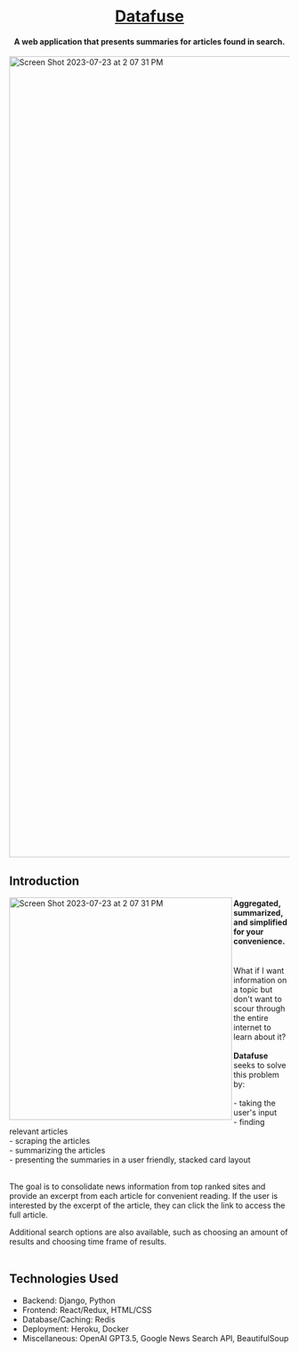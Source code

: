 <h1 align="center">
  <a href="https://data-fuse-49830b771641.herokuapp.com/" target="_blank">Datafuse</a>
  <br>
</h1>
<h4 align="center">A web application that presents summaries for articles found in search.</h4>

<img width="1440" alt="Screen Shot 2023-07-23 at 2 07 31 PM" src="https://github.com/talhasifkhan/Datafuse/assets/32559143/386e3013-977f-4f34-9f12-e727b1786ec0">

## Introduction
<img align="left" width="400" alt="Screen Shot 2023-07-23 at 2 07 31 PM" 
src="https://github.com/talhasifkhan/Datafuse/assets/32559143/2a1023cc-e42a-4152-9516-9dd1d9a3b1f3">
<h4>Aggregated, summarized, and simplified for your convenience.</h4>
<br>
What if I want information on a topic but don't want to scour through the entire internet to learn about it? 
<br></br>
<b>Datafuse</b> seeks to solve this problem by:<br></br>
-  taking the user's input<br>
-  finding relevant articles<br>
-  scraping the articles<br>
-  summarizing the articles<br>
-  presenting the summaries in a user friendly, stacked card layout<br><br>

The goal is to consolidate news information from top ranked sites and provide an excerpt from each article for convenient reading. If the user is interested by the excerpt of the article, they can click the link to access the full article. 

Additional search options are also available, such as choosing an amount of results and choosing time frame of results.
<br><br>
## Technologies Used
- Backend: Django, Python
- Frontend: React/Redux, HTML/CSS
- Database/Caching: Redis
- Deployment: Heroku, Docker
- Miscellaneous: OpenAI GPT3.5, Google News Search API, BeautifulSoup 
